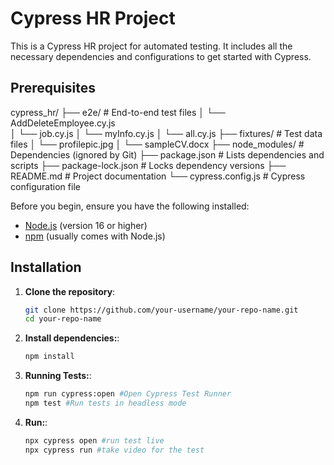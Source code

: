 # Cypress HR Project

This is a Cypress HR project for automated testing. It includes all the necessary dependencies and configurations to get started with Cypress.

## Prerequisites

cypress_hr/
├── e2e/                  # End-to-end test files
│   └── AddDeleteEmployee.cy.js   
│   └── job.cy.js
│   └── myInfo.cy.js
│   └── all.cy.js
├── fixtures/             # Test data files
│   └── profilepic.jpg
│   └── sampleCV.docx
├── node_modules/             # Dependencies (ignored by Git)
├── package.json              # Lists dependencies and scripts
├── package-lock.json         # Locks dependency versions
├── README.md                 # Project documentation
└── cypress.config.js         # Cypress configuration file

Before you begin, ensure you have the following installed:

- [Node.js](https://nodejs.org/) (version 16 or higher)
- [npm](https://www.npmjs.com/) (usually comes with Node.js)

## Installation

1. **Clone the repository**:
   ```bash
   git clone https://github.com/your-username/your-repo-name.git
   cd your-repo-name

2. **Install dependencies:**:
   ```bash
   npm install

3. **Running Tests:**:
   ```bash
   npm run cypress:open #Open Cypress Test Runner
   npm test #Run tests in headless mode

4. **Run:**:
   ```bash
   npx cypress open #run test live
   npx cypress run #take video for the test
